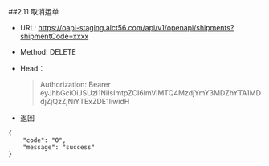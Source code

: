 ##2.11 <span id="2-10">取消运单</span>

* URL: https://oapi-staging.alct56.com/api/v1/openapi/shipments?shipmentCode=xxxx

* Method: DELETE

* Head：
  >Authorization: Bearer eyJhbGciOiJSUzI1NiIsImtpZCI6ImViMTQ4MzdjYmY3MDZhYTA1MDdjZjQzZjNiYTExZDE1IiwidH

* 返回

```
{    
    "code": "0",
    "message": "success"
}
```

